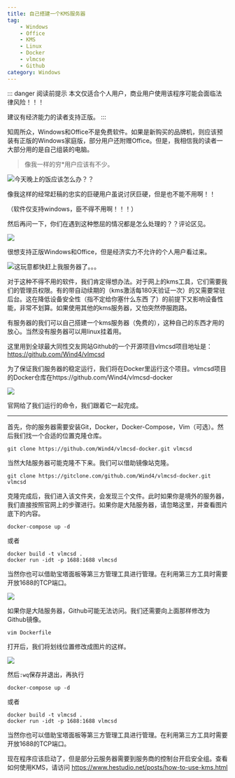 ```yaml
---
title: 自己搭建一个KMS服务器
tag: 
    - Windows
    - Office
    - KMS
    - Linux
    - Docker
    - vlmcse
    - Github
category: Windows
---
```


::: danger 阅读前提示
本文仅适合个人用户，商业用户使用该程序可能会面临法律风险！！！

建议有经济能力的读者支持正版。
:::

知周所众，Windows和Office不是免费软件。如果是新购买的品牌机，则应该预装有正版的Windows家庭版，部分用户还附赠Office。但是，我相信我的读者一大部分用的是自己组装的电脑。

> 像我一样的穷*用户应该有不少。

![今天晚上的饭应该怎么办？？](https://image.hestudio.net/i/2023/07/28/64c3426e411f4.png)

像我这样的经常赶稿的忠实的巨硬用户虽说讨厌巨硬，但是也不能不用啊！！

（软件仅支持windows，臣不得不用啊！！！）

然后再问一下，你们在遇到这种憋屈的情况都是怎么处理的？？评论区见。

![](https://image.hestudio.net/i/2023/07/28/64c342d6bd794.png)

很想支持正版Windows和Office，但是经济实力不允许的个人用户看过来。

![这玩意都快赶上我服务器了。。。](https://image.hestudio.net/i/2023/07/28/64c342fb61a84.png)

对于这种不得不用的软件，我们肯定得想办法。对于网上的kms工具，它们需要我们的管理员权限。有的带自动续期的（kms激活每180天验证一次）的又需要常驻后台。这在降低设备安全性（指不定给你塞什么东西 了）的前提下又影响设备性能，非常不划算。如果使用其他的kms服务器，又怕突然停服跑路。

有服务器的我们可以自己搭建一个kms服务器（免费的），这种自己的东西才用的放心。当然没有服务器可以用linux挂着用。

这里用到全球最大同性交友网站Github的一个开源项目vlmcsd项目地址是：https://github.com/Wind4/vlmcsd

为了保证我们服务器的稳定运行，我们将在Docker里运行这个项目。vlmcsd项目的Docker仓库在https://github.com/Wind4/vlmcsd-docker

![](https://image.hestudio.net/i/2023/07/28/64c3432ebfd7e.png)

官网给了我们运行的命令，我们跟着它一起完成。

---

首先，你的服务器需要安装Git，Docker，Docker-Compose，Vim（可选）。然后我们找一个合适的位置克隆仓库。

```shell
git clone https://github.com/Wind4/vlmcsd-docker.git vlmcsd
```

当然大陆服务器可能克隆不下来。我们可以借助镜像站克隆。

```shell
git clone https://gitclone.com/github.com/Wind4/vlmcsd-docker.git vlmcsd
```

克隆完成后，我们进入该文件夹，会发现三个文件。此时如果你是境外的服务器，我们直接按照官网上的步骤进行。如果你是大陆服务器，请忽略这里，并查看图片底下的内容。

```shell
docker-compose up -d
```

或者
```shell
docker build -t vlmcsd .
docker run -idt -p 1688:1688 vlmcsd
```
当然你也可以借助宝塔面板等第三方管理工具进行管理。在利用第三方工具时需要开放1688的TCP端口。

![](https://image.hestudio.net/i/2023/07/28/64c34369bdb01.png)

如果你是大陆服务器，Github可能无法访问。我们还需要向上面那样修改为Github镜像。

```shell
vim Dockerfile
```

打开后，我们将划线位置修改成图片的这样。

![](https://image.hestudio.net/i/2023/07/28/64c3436b3fff8.png)

然后`:wq`保存并退出，再执行

```shell
docker-compose up -d
```

或者
```shell
docker build -t vlmcsd .
docker run -idt -p 1688:1688 vlmcsd
```
当然你也可以借助宝塔面板等第三方管理工具进行管理。在利用第三方工具时需要开放1688的TCP端口。

现在程序应该启动了，但是部分云服务器需要到服务商的控制台开启安全组。查看如何使用KMS，请访问 https://www.hestudio.net/posts/how-to-use-kms.html


